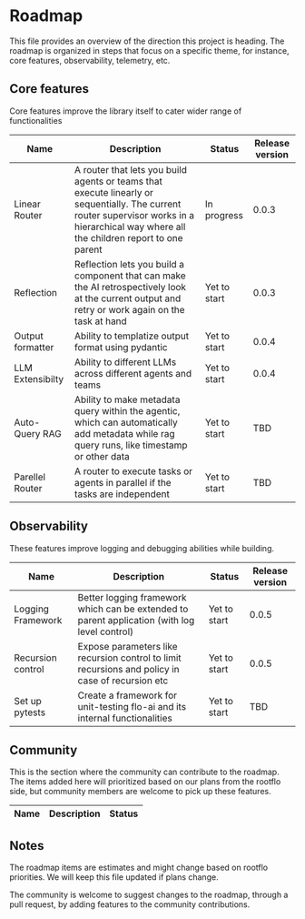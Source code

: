 # Roadmap

This file provides an overview of the direction this project is heading. The roadmap is organized in steps that focus on a specific theme, for instance, core features, observability, telemetry, etc.

## Core features

Core features improve the library itself to cater wider range of functionalities

| Name | Description | Status | Release version |
|------|-------------|--------|-----------------|
|Linear Router|A router that lets you build agents or teams that execute linearly or sequentially. The current router supervisor works in a hierarchical way where all the children report to one parent| In progress | 0.0.3|
|Reflection| Reflection lets you build a component that can make the AI retrospectively look at the current output and retry or work again on the task at hand| Yet to start| 0.0.3|
|Output formatter| Ability to templatize output format using pydantic| Yet to start| 0.0.4|
|LLM Extensibilty| Ability to different LLMs across different agents and teams| Yet to start| 0.0.4|
|Auto-Query RAG| Ability to make metadata query within the agentic, which can automatically add metadata while rag query runs, like timestamp or other data|Yet to start|TBD|
|Parellel Router| A router to execute tasks or agents in parallel if the tasks are independent | Yet to start | TBD

## Observability

These features improve logging and debugging abilities while building.

| Name | Description | Status | Release version |
|------|-------------|--------|-----------------|
|Logging Framework|Better logging framework which can be extended to parent application (with log level control)| Yet to start|0.0.5
|Recursion control| Expose parameters like recursion control to limit recursions and policy in case of recursion etc | Yet to start | 0.0.5
|Set up pytests| Create a framework for unit-testing flo-ai and its internal functionalities| Yet to start | TBD

## Community

This is the section where the community can contribute to the roadmap. The items added here will prioritized based on our plans from the rootflo side, but community members are welcome to pick up these features.

| Name | Description | Status |
|------|-------------|--------|


## Notes
The roadmap items are estimates and might change based on rootflo priorities. We will keep this file updated if plans change. 

The community is welcome to suggest changes to the roadmap, through a pull request, by adding features to the community contributions. 

